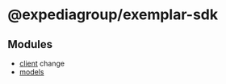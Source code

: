# @expediagroup/exemplar-sdk

## Modules

- [client](client/index.md) change
- [models](models/index.md)
